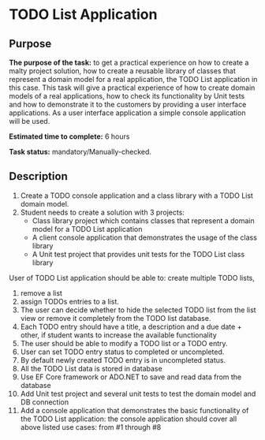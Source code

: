 # TODO List Application

## Purpose
**The purpose of the task:** to get a practical experience on how to create a malty project solution, how to create a reusable library of classes that represent a domain model for a real application, the TODO List application in this case. This task will give a practical experience of how to create domain models of a real applications, how to check its functionality by Unit tests and how to demonstrate it to the customers by providing a user interface applications. As a user interface application a simple console application will be used.
  
**Estimated time to complete:** 6 hours

**Task status:** mandatory/Manually-checked.  

## Description

1. Create a TODO console application and a class library with a TODO List domain model.
1. Student needs to create a solution with 3 projects:
    - Class library project which contains classes that represent a domain model for a TODO List application
    - A client console application that demonstrates the usage of the class library
    - A Unit test project that provides   unit tests for the TODO List class library


 User of TODO List application should be able to:
 create multiple TODO lists, 
1.	remove a list   
2.	assign TODOs entries to a list. 
3.	The user can decide whether to hide the selected  TODO  list from the list view  or remove it completely from the  TODO list database.
4.	 Each TODO entry should have a title, a description and a due date + other, if student wants to increase the available functionality
5.	The user should  be able to modify a TODO list or a TODO entry. 
6.	User   can  set TODO entry status to completed or uncompleted. 
7.	By default newly created TODO entry is in uncompleted status.
8.	All the TODO List   data is stored in database
9.	Use EF Core framework  or ADO.NET to save and read data from the  database
10.	Add Unit test project and several unit tests to test the domain model and DB connection
11.	Add a console application that demonstrates the basic functionality of the TODO List application: the console application should cover all above listed use cases:  from #1 through #8
